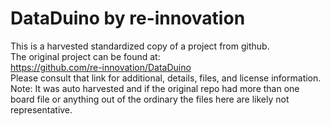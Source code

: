 
# DataDuino by re-innovation  
This is a harvested standardized copy of a project from github.  
The original project can be found at:  
https://github.com/re-innovation/DataDuino  
Please consult that link for additional, details, files, and license information.  
Note: It was auto harvested and if the original repo had more than one board file or anything out of the ordinary the files here are likely not representative.  
    